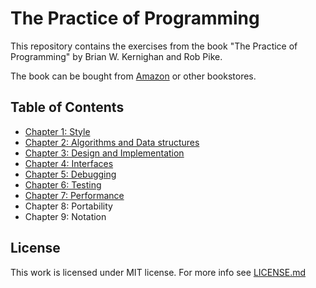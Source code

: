 # The Practice of Programming

This repository contains the exercises from the book "The Practice of Programming" by Brian W. Kernighan and Rob Pike.

The book can be bought from [Amazon](https://www.amazon.de/-/en/Brian-W-Kernighan-ebook/dp/B00HU50A12/) or other bookstores.

## Table of Contents

- [Chapter 1: Style](chapter-1)
- [Chapter 2: Algorithms and Data structures](chapter-2)
- [Chapter 3: Design and Implementation](chapter-3)
- [Chapter 4: Interfaces](chapter-4)
- [Chapter 5: Debugging](chapter-5)
- [Chapter 6: Testing](chapter-6)
- [Chapter 7: Performance](chapter-7)
- Chapter 8: Portability
- Chapter 9: Notation

## License

This work is licensed under MIT license. For more info see [LICENSE.md](LICENSE.md)
